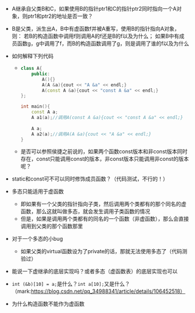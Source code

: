 - A继承自父类B和C，如果使用B的指针ptr1和C的指针ptr2同时指向一个A对象，则ptr1和ptr2的地址是否一致？

- B是父类，派生出A，B中有虚函数f并被A重写，使用B的指针指向A对象，则： 若B的构造函数中调用f则调用A的f还是B的f以及为什么； 如果B中有成员函数g，g中调用了f，而B的构造函数调用了g，则是调用了谁的f以及为什么

- 如何解释下列代码

  - ```cpp
    class A{
        public:
            A(){}
            A(A &a){cout << "A &a" << endl;}
            A(const A &a){cout << "const A &a" << endl;}
    };
    
    int main(){
        const A a;
        A a1(a);//调用A(const A &a){cout << "const A &a" << endl;}
        
        A a;
        A a2(a);//调用A(A &a){cout << "A &a" << endl;}
    }
    ```

  - 是否可以参照侯捷之前说的，如果两个函数const版本和非const版本同时存在，const只能调用const的版本，非const版本只能调用非const的版本呢？

- static和const可不可以同时修饰成员函数？（代码测试，不行的！）

- 多态只能适用于虚函数

  - 即如果有一个父类的指针指向子类，然后调用两个类都有的那个同名的虚函数，那么这就叫做多态，就会发生调用子类函数的情况
  - 但是，如果是调用两个类都有的同名的一个函数（非虚函数），那么会直接调用到父类的那个函数那里

- 对于一个多态的小bug

  - 如果父类的virtual函数设为了private的话，那就无法使用多态了（代码测验过）

- 能说一下虚继承的底层实现吗？或者多态（虚函数表）的底层实现也可以

- `int (&b)[10] = a;`是什么？`int a[10];`又是什么？（mark:https://blog.csdn.net/qq_34988341/article/details/106452518）

- 为什么构造函数不能作为虚函数